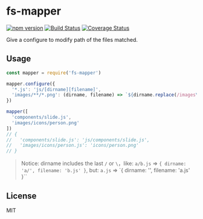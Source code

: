 # fs-mapper

[![npm version](https://badge.fury.io/js/fs-mapper.svg)](https://badge.fury.io/js/fs-mapper)
[![Build Status](https://travis-ci.org/jsenjoy/fs-mapper.svg?branch=master)](https://travis-ci.org/jsenjoy/fs-mapper)
[![Coverage Status](https://coveralls.io/repos/jsenjoy/fs-mapper/badge.svg?branch=master&service=github)](https://coveralls.io/github/jsenjoy/fs-mapper?branch=master
)

Give a configure to modify path of the files matched.

## Usage

```js
const mapper = require('fs-mapper')

mapper.configure({
  '*.js': 'js/[dirname][filename]',
  'images/**/*.png': (dirname, filename) => `${dirname.replace(/images\//, '')}/${filename}`
})

mapper([
  'components/slide.js',
  'images/icons/person.png'
])
// {
//   'components/slide.js': 'js/components/slide.js',
//   'images/icons/person.js': 'icons/person.png'
// }
```

> Notice: dirname includes the last `/` or `\`，like: `a/b.js` => `{ dirname: 'a/', filename: 'b.js' }`, but: `a.js` => `{ dirname: '', filename: 'a.js' }``

## License

MIT
